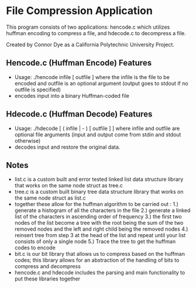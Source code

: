 # File Compression Application

This program consists of two applications: hencode.c which utilizes huffman encoding to compress a file, and hdecode.c to decompress a file.

Created by Connor Dye as a California Polytechnic University Project.

## Hencode.c (Huffman Encode) Features
- Usage: ./hencode infile [ outfile ] where the infile is the file to be encoded and outfile is an optional argument (output goes to stdout if no outfile is specified)
- encodes input into a binary Huffman-coded file

## Hdecode.c (Huffman Decode) Features
- Usage: ./hdecode [ ( infile | - ) [ outfile ] ] where infile and outfile are optional file arguments (input and output come from stdin and stdout otherwise)
- decodes input and restore the original data.

## Notes
- list.c is a custom built and error tested linked list data structure library that works on the same node struct as tree.c
- tree.c is a custom built binary tree data structure library that works on the same node struct as list.c
- together these allow for the huffman algorithm to be carried out : 1.) generate a histogram of all the characters in the file 2.) generate a linked list of the characters in ascending order of frequency 3.) the first two nodes of the list become a tree with the root being the sum of the two removed nodes and the left and right child being the removed nodes 4.) reinsert tree from step 3 at the head of the list and repeat until your list consists of only a single node 5.) Trace the tree to get the huffman codes to encode
- bit.c is our bit library that allows us to compress based on the huffman codes; this library allows for an abstraction of the handling of bits to compress and decompress
- hencode.c and hdecode includes the parsing and main functionality to put these libraries together


